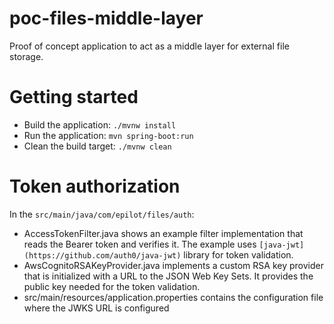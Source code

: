 # poc-files-middle-layer

Proof of concept application to act as a middle layer for external file storage.

# Getting started

- Build the application: `./mvnw install`
- Run the application: `mvn spring-boot:run`
- Clean the build target: `./mvnw clean`

# Token authorization

In the `src/main/java/com/epilot/files/auth`:

- AccessTokenFilter.java shows an example filter implementation that reads the Bearer token and verifies it. The example uses `[java-jwt](https://github.com/auth0/java-jwt)` library for token validation.
- AwsCognitoRSAKeyProvider.java implements a custom RSA key provider that is initialized with a URL to the JSON Web Key Sets. It provides the public key needed for the token validation.
- src/main/resources/application.properties contains the configuration file where the JWKS URL is configured


